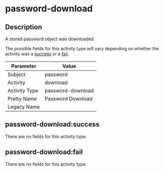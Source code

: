 password-download
=================

Description
-----------
A stored password object was downloaded

The possible fields for this activity type will vary depending on whether the activity was a [success](#password-downloadsuccess) or a [fail](#password-downloadfail).

| Parameter     | Value             |
| ------------- | ----------------- |
| Subject       | password          |
| Activity      | download          |
| Activity Type | password-download |
| Pretty Name   | Password Download |
| Legacy Name   |                   |

password-download:success
-------------------------

There are no fields for this activity type.


password-download:fail
----------------------

There are no fields for this activity type.
